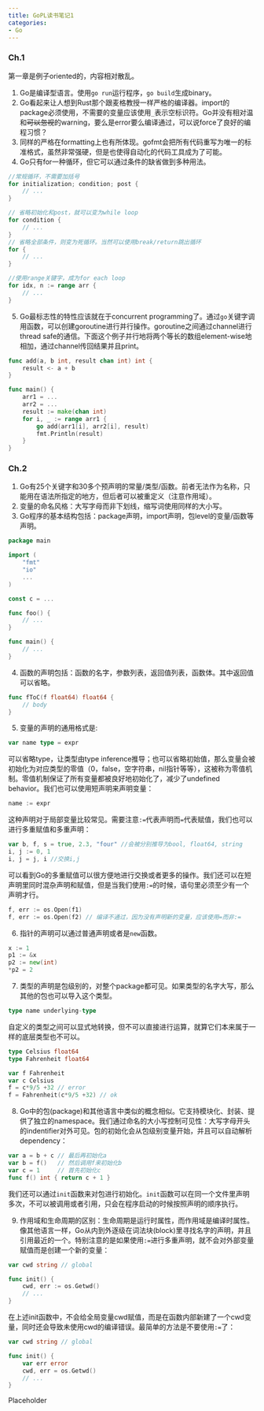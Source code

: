 ```yaml
---
title: GoPL读书笔记1
categories:
- Go
---
```



### Ch.1
第一章是例子oriented的，内容相对散乱。
1. Go是编译型语言。使用`go run`运行程序，`go build`生成binary。
2. Go看起来让人想到Rust那个跟麦格教授一样严格的编译器。import的package必须使用，不需要的变量应该使用`_`表示空标识符。Go并没有相对温和~~可以忽视~~的warning，要么是error要么编译通过，可以说force了良好的编程习惯？
3. 同样的严格在formatting上也有所体现。gofmt会把所有代码重写为唯一的标准格式，虽然非常强硬，但是也使得自动化的代码工具成为了可能。
4. Go只有for一种循环，但它可以通过条件的缺省做到多种用法。

```go
//常规循环，不需要加括号
for initialization; condition; post {
    // ...
}

// 省略初始化和post，就可以变为while loop
for condition {
    // ...
}
// 省略全部条件，则变为死循环。当然可以使用break/return跳出循环
for {
    // ...
}

//使用range关键字，成为for each loop
for idx, n := range arr {
    // ...
}
```

5. Go最标志性的特性应该就在于concurrent programming了。通过`go`关键字调用函数，可以创建goroutine进行并行操作。goroutine之间通过channel进行thread safe的通信。下面这个例子并行地将两个等长的数组element-wise地相加，通过channel传回结果并且print。

```go
func add(a, b int, result chan int) int {
	result <- a + b
}

func main() {
    arr1 = ...
    arr2 = ...
    result := make(chan int)
    for i, _ := range arr1 {
        go add(arr1[i], arr2[i], result)
        fmt.Println(result)
    }
}
```

### Ch.2
1.  Go有25个关键字和30多个预声明的常量/类型/函数。前者无法作为名称，只能用在语法所指定的地方，但后者可以被重定义（注意作用域）。
2.  变量的命名风格：大写字母而非下划线，缩写词使用同样的大小写。
3.  Go程序的基本结构包括：package声明，import声明，包level的变量/函数等声明。

```go
package main

import (
    "fmt"
    "io"
    ...
)

const c = ...

func foo() {
    // ...
}

func main() {
    // ...
}
```

4. 函数的声明包括：函数的名字，参数列表，返回值列表，函数体。其中返回值可以省略。

```go
func fToC(f float64) float64 {
    // body
}
```

5. 变量的声明的通用格式是:

```go
var name type = expr
```
可以省略type，让类型由type inference推导；也可以省略初始值，那么变量会被初始化为对应类型的零值（0，false，空字符串，nil指针等等），这被称为零值机制。零值机制保证了所有变量都被良好地初始化了，减少了undefined behavior。我们也可以使用短声明来声明变量：

```go
name := expr
```
这种声明对于局部变量比较常见。需要注意`:=`代表声明而`=`代表赋值，我们也可以进行多重赋值和多重声明：

```go
var b, f, s = true, 2.3, "four" //会被分别推导为bool, float64, string
i, j := 0, 1
i, j = j, i //交换i,j
```
可以看到Go的多重赋值可以很方便地进行交换或者更多的操作。我们还可以在短声明里同时混杂声明和赋值，但是当我们使用`:=`的时候，语句里必须至少有一个声明才行。

```go
f, err := os.Open(f1)
f, err := os.Open(f2) // 编译不通过，因为没有声明新的变量，应该使用=而非:=
```

6. 指针的声明可以通过普通声明或者是`new`函数。

```go
x := 1
p1 := &x
p2 := new(int)
*p2 = 2
```

7. 类型的声明是包级别的，对整个package都可见。如果类型的名字大写，那么其他的包也可以导入这个类型。

```go
type name underlying-type
```
自定义的类型之间可以显式地转换，但不可以直接进行运算，就算它们本来属于一样的底层类型也不可以。

```go
type Celsius float64
type Fahrenheit float64

var f Fahrenheit 
var c Celsius
f = c*9/5 +32 // error
f = Fahrenheit(c*9/5 +32) // ok
```

8. Go中的包(package)和其他语言中类似的概念相似。它支持模块化、封装、提供了独立的namespace。我们通过命名的大小写控制可见性：大写字母开头的indentifier对外可见。包的初始化会从包级别变量开始，并且可以自动解析dependency：

```go
var a = b + c // 最后再初始化a
var b = f()   // 然后调用f来初始化b
var c = 1     // 首先初始化c
func f() int { return c + 1 }
```
我们还可以通过`init`函数来对包进行初始化。`init`函数可以在同一个文件里声明多次，不可以被调用或者引用，只会在程序启动的时候按照声明的顺序执行。

9. 作用域和生命周期的区别：生命周期是运行时属性，而作用域是编译时属性。像其他语言一样，Go从内到外逐级在词法块(block)里寻找名字的声明，并且引用最近的一个。特别注意的是如果使用`:=`进行多重声明，就不会对外部变量赋值而是创建一个新的变量：

```go
var cwd string // global

func init() {
    cwd, err := os.Getwd() 
    // ...
}
```
在上述init函数中，不会给全局变量cwd赋值，而是在函数内部新建了一个cwd变量，同时还会导致未使用cwd的编译错误。最简单的方法是不要使用`:=`了：

```go
var cwd string // global

func init() {
    var err error
    cwd, err = os.Getwd() 
    // ...
}
```
Placeholder
